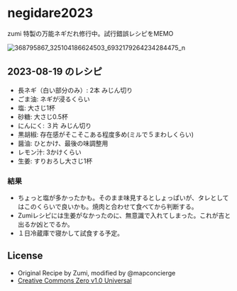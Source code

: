 # negidare2023
zumi 特製の万能ネギだれ修行中。試行錯誤レシピをMEMO

![368795867_325104186624503_6932179264234284475_n](https://github.com/mapconcierge/negidare2023/assets/416977/783c7a50-2741-4cbb-93e7-bde8cdd9b02e)

## 2023-08-19 のレシピ
* 長ネギ（白い部分のみ）: 2本 みじん切り
* ごま油: ネギが浸るくらい
* 塩:  大さじ1杯
* 砂糖: 大さじ0.5杯
* にんにく: ３片 みじん切り
* 黒胡椒: 存在感がそこそこある程度多め(ミルで５まわしくらい)
* 醤油: ひとかけ、最後の味調整用
* レモン汁: 3かけくらい
* 生姜: すりおろし大さじ1杯

### 結果
* ちょっと塩が多かったかも。そのまま味見するとしょっぱいが、タレとしてはこのくらいで良いかも。焼肉と合わせて食べてから判断する。
* Zumiレシピには生姜がなかったのに、無意識で入れてしまった。これが吉と出るか凶とでるか。
* １日冷蔵庫で寝かして試食する予定。


## License
* Original Recipe by Zumi, modified by @mapconcierge
* [Creative Commons Zero v1.0 Universal](https://github.com/mapconcierge/negidare2023/blob/main/LICENSE)
